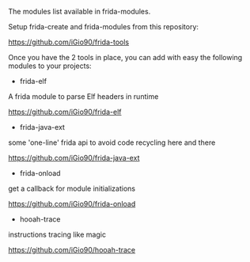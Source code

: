 The modules list available in frida-modules.

Setup frida-create and frida-modules from this repository:

https://github.com/iGio90/frida-tools

Once you have the 2 tools in place, you can add with easy the following modules to your projects:

* frida-elf

A frida module to parse Elf headers in runtime

https://github.com/iGio90/frida-elf

* frida-java-ext

some 'one-line' frida api to avoid code recycling here and there

https://github.com/iGio90/frida-java-ext

* frida-onload

get a callback for module initializations

https://github.com/iGio90/frida-onload

* hooah-trace

instructions tracing like magic

https://github.com/iGio90/hooah-trace
